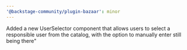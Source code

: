```yaml
---
'@backstage-community/plugin-bazaar': minor
---
```


Added a new UserSelector component that allows users to select a responsible user from the catalog, with the option to manually enter still being there"
